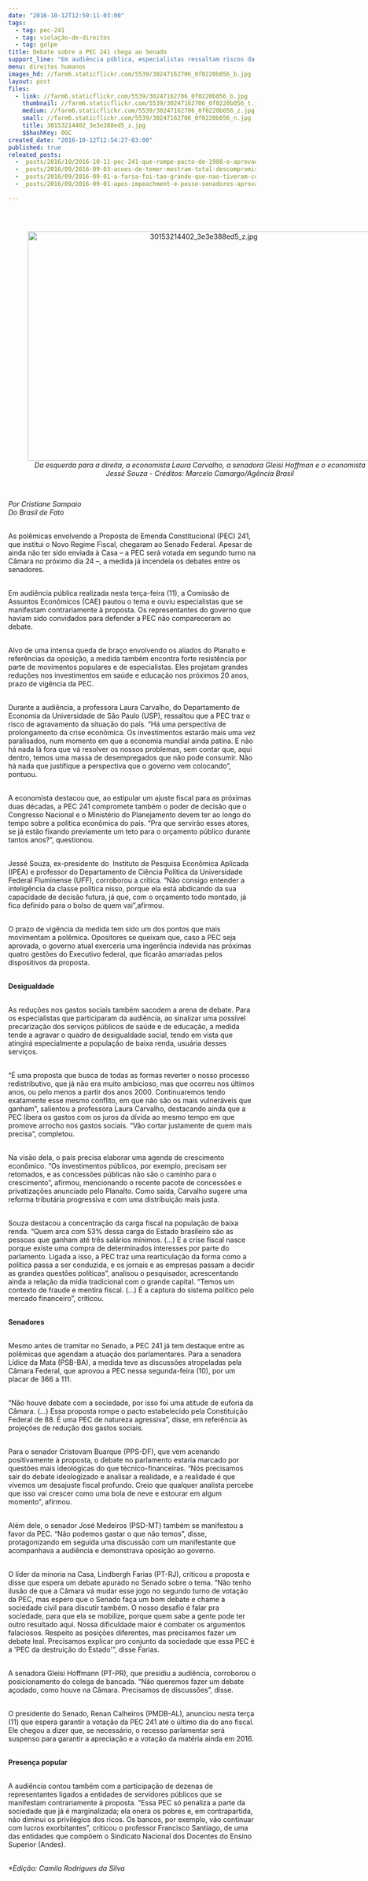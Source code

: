 ```yaml
---
date: "2016-10-12T12:50:11-03:00"
tags:
  - tag: pec-241
  - tag: violação-de-direitos
  - tag: golpe
title: Debate sobre a PEC 241 chega ao Senado
support_line: "Em audiência pública, especialistas ressaltam riscos da proposta; medida divide senadores"
menu: direitos humanos
images_hd: //farm6.staticflickr.com/5539/30247162706_0f0220b056_b.jpg
layout: post
files:
  - link: //farm6.staticflickr.com/5539/30247162706_0f0220b056_b.jpg
    thumbnail: //farm6.staticflickr.com/5539/30247162706_0f0220b056_t.jpg
    medium: //farm6.staticflickr.com/5539/30247162706_0f0220b056_z.jpg
    small: //farm6.staticflickr.com/5539/30247162706_0f0220b056_n.jpg
    title: 30153214402_3e3e388ed5_z.jpg
    $$hashKey: 0GC
created_date: "2016-10-12T12:54:27-03:00"
published: true
releated_posts:
  - _posts/2016/10/2016-10-11-pec-241-que-rompe-pacto-de-1988-e-aprovada-em-primeiro-turno-na-camara.md
  - _posts/2016/09/2016-09-03-acoes-de-temer-mostram-total-descompromisso-com-a-reforma-agraria-no-brasil-destaca-patrus.md
  - _posts/2016/09/2016-09-01-a-farsa-foi-tao-grande-que-nao-tiveram-coragem-de-lhe-tirar-os-direitos-politicos-apenas-lhe-roubaram-o-mandato.md
  - _posts/2016/09/2016-09-01-apos-impeachment-e-posse-senadores-aprovam-mp-do-setor-agricola.md

---
```

<p>&nbsp;</p>

<div style="text-align:center">
<figure class="image" style="display:inline-block"><img alt="30153214402_3e3e388ed5_z.jpg" height="466" src="//farm6.staticflickr.com/5539/30247162706_0f0220b056_b.jpg" width="700" />
<figcaption><em>Da esquerda para a direita, a economista Laura Carvalho, a senadora Gleisi Hoffman e o economista Jess&eacute; Souza - Cr&eacute;ditos: Marcelo Camargo/Ag&ecirc;ncia Brasil</em></figcaption>
</figure>
</div>

<p><br />
<em>Por Cristiane Sampaio<br />
Do Brasil de Fato</em></p>

<p><br />
As pol&ecirc;micas envolvendo a Proposta de Emenda Constitucional (PEC) 241, que institui o Novo Regime Fiscal, chegaram ao Senado Federal. Apesar de ainda n&atilde;o ter sido enviada &agrave; Casa &ndash; a PEC ser&aacute; votada em segundo turno na C&acirc;mara no pr&oacute;ximo dia 24 &ndash;, a medida j&aacute; incendeia os debates entre os senadores.</p>

<p><br />
Em audi&ecirc;ncia p&uacute;blica realizada nesta ter&ccedil;a-feira (11), a Comiss&atilde;o de Assuntos Econ&ocirc;micos (CAE) pautou o tema e ouviu especialistas que se manifestam contrariamente &agrave; proposta. Os representantes do governo que haviam sido convidados para defender a PEC n&atilde;o compareceram ao debate.</p>

<p><br />
Alvo de uma intensa queda de bra&ccedil;o envolvendo os aliados do Planalto e refer&ecirc;ncias da oposi&ccedil;&atilde;o, a medida tamb&eacute;m encontra forte resist&ecirc;ncia por parte de movimentos populares e de especialistas. Eles projetam grandes redu&ccedil;&otilde;es nos investimentos em sa&uacute;de e educa&ccedil;&atilde;o nos pr&oacute;ximos 20 anos, prazo de vig&ecirc;ncia da PEC.</p>

<p><br />
Durante a audi&ecirc;ncia, a professora Laura Carvalho, do Departamento de Economia da Universidade de S&atilde;o Paulo (USP), ressaltou que a PEC traz o risco de agravamento da situa&ccedil;&atilde;o do pa&iacute;s. &ldquo;H&aacute; uma perspectiva de prolongamento da crise econ&ocirc;mica. Os investimentos estar&atilde;o mais uma vez paralisados, num momento em que a economia mundial ainda patina. E n&atilde;o h&aacute; nada l&aacute; fora que v&aacute; resolver os nossos problemas, sem contar que, aqui dentro, temos uma massa de desempregados que n&atilde;o pode consumir. N&atilde;o h&aacute; nada que justifique a perspectiva que o governo vem colocando&rdquo;, pontuou.</p>

<p><br />
A economista destacou que, ao estipular um ajuste fiscal para as pr&oacute;ximas duas d&eacute;cadas, a PEC 241 compromete tamb&eacute;m o poder de decis&atilde;o que o Congresso Nacional e o Minist&eacute;rio do Planejamento devem ter ao longo do tempo sobre a pol&iacute;tica econ&ocirc;mica do pa&iacute;s. &ldquo;Pra que servir&atilde;o esses atores, se j&aacute; est&atilde;o fixando previamente um teto para o or&ccedil;amento p&uacute;blico durante tantos anos?&rdquo;, questionou.</p>

<p><br />
Jess&eacute; Souza, ex-presidente do &nbsp;Instituto de Pesquisa Econ&ocirc;mica Aplicada (IPEA) e professor do Departamento de Ci&ecirc;ncia Pol&iacute;tica da Universidade Federal Fluminense (UFF), corroborou a cr&iacute;tica. &ldquo;N&atilde;o consigo entender a intelig&ecirc;ncia da classe pol&iacute;tica nisso, porque ela est&aacute; abdicando da sua capacidade de decis&atilde;o futura, j&aacute; que, com o or&ccedil;amento todo montado, j&aacute; fica definido para o bolso de quem vai&rdquo;,afirmou.</p>

<p><br />
O prazo de vig&ecirc;ncia da medida tem sido um dos pontos que mais movimentam a pol&ecirc;mica. Opositores se queixam que, caso a PEC seja aprovada, o governo atual exerceria uma inger&ecirc;ncia indevida nas pr&oacute;ximas quatro gest&otilde;es do Executivo federal, que ficar&atilde;o amarradas pelos dispositivos da proposta.</p>

<p><br />
<strong>Desigualdade</strong></p>

<p><br />
As redu&ccedil;&otilde;es nos gastos sociais tamb&eacute;m sacodem a arena de debate. Para os especialistas que participaram da audi&ecirc;ncia, ao sinalizar uma poss&iacute;vel precariza&ccedil;&atilde;o dos servi&ccedil;os p&uacute;blicos de sa&uacute;de e de educa&ccedil;&atilde;o, a medida tende a agravar o quadro de desigualdade social, tendo em vista que atingir&aacute; especialmente a popula&ccedil;&atilde;o de baixa renda, usu&aacute;ria desses servi&ccedil;os.</p>

<p><br />
&ldquo;&Eacute; uma proposta que busca de todas as formas reverter o nosso processo redistributivo, que j&aacute; n&atilde;o era muito ambicioso, mas que ocorreu nos &uacute;ltimos anos, ou pelo menos a partir dos anos 2000. Continuaremos tendo exatamente esse mesmo conflito, em que n&atilde;o s&atilde;o os mais vulner&aacute;veis que ganham&rdquo;, salientou a professora Laura Carvalho, destacando ainda que a PEC libera os gastos com os juros da d&iacute;vida ao mesmo tempo em que promove arrocho nos gastos sociais. &ldquo;V&atilde;o cortar justamente de quem mais precisa&rdquo;, completou.</p>

<p><br />
Na vis&atilde;o dela, o pa&iacute;s precisa elaborar uma agenda de crescimento econ&ocirc;mico. &ldquo;Os investimentos p&uacute;blicos, por exemplo, precisam ser retomados, e as concess&otilde;es p&uacute;blicas n&atilde;o s&atilde;o o caminho para o crescimento&rdquo;, afirmou, mencionando o recente pacote de concess&otilde;es e privatiza&ccedil;&otilde;es anunciado pelo Planalto. Como sa&iacute;da, Carvalho sugere uma reforma tribut&aacute;ria progressiva e com uma distribui&ccedil;&atilde;o mais justa.</p>

<p><br />
Souza destacou a concentra&ccedil;&atilde;o da carga fiscal na popula&ccedil;&atilde;o de baixa renda. &ldquo;Quem arca com 53% dessa carga do Estado brasileiro s&atilde;o as pessoas que ganham at&eacute; tr&ecirc;s sal&aacute;rios m&iacute;nimos. (&hellip;) E a crise fiscal nasce porque existe uma compra de determinados interesses por parte do parlamento. Ligada a isso, a PEC traz uma rearticula&ccedil;&atilde;o da forma como a pol&iacute;tica passa a ser conduzida, e os jornais e as empresas passam a decidir as grandes quest&otilde;es pol&iacute;ticas&rdquo;, analisou o pesquisador, acrescentando ainda a rela&ccedil;&atilde;o da m&iacute;dia tradicional com o grande capital. &ldquo;Temos um contexto de fraude e mentira fiscal. (&hellip;) &Eacute; a captura do sistema pol&iacute;tico pelo mercado financeiro&rdquo;, criticou.</p>

<p><br />
<strong>Senadores</strong></p>

<p><br />
Mesmo antes de tramitar no Senado, a PEC 241 j&aacute; tem destaque entre as pol&ecirc;micas que agendam a atua&ccedil;&atilde;o dos parlamentares. Para a senadora L&iacute;dice da Mata (PSB-BA), a medida teve as discuss&otilde;es atropeladas pela C&acirc;mara Federal, que aprovou a PEC nessa segunda-feira (10), por um placar de 366 a 111.</p>

<p><br />
&ldquo;N&atilde;o houve debate com a sociedade, por isso foi uma atitude de euforia da C&acirc;mara. (&hellip;) Essa proposta rompe o pacto estabelecido pela Constitui&ccedil;&atilde;o Federal de 88. &Eacute; uma PEC de natureza agressiva&rdquo;, disse, em refer&ecirc;ncia &agrave;s proje&ccedil;&otilde;es de redu&ccedil;&atilde;o dos gastos sociais.</p>

<p><br />
Para o senador Cristovam Buarque (PPS-DF), que vem acenando positivamente &agrave; proposta, o debate no parlamento estaria marcado por quest&otilde;es mais ideol&oacute;gicas do que t&eacute;cnico-financeiras. &ldquo;N&oacute;s precisamos sair do debate ideologizado e analisar a realidade, e a realidade &eacute; que vivemos um desajuste fiscal profundo. Creio que qualquer analista percebe que isso vai crescer como uma bola de neve e estourar em algum momento&rdquo;, afirmou.</p>

<p><br />
Al&eacute;m dele, o senador Jos&eacute; Medeiros (PSD-MT) tamb&eacute;m se manifestou a favor da PEC. &ldquo;N&atilde;o podemos gastar o que n&atilde;o temos&rdquo;, disse, protagonizando em seguida uma discuss&atilde;o com um manifestante que acompanhava a audi&ecirc;ncia e demonstrava oposi&ccedil;&atilde;o ao governo.</p>

<p><br />
O l&iacute;der da minoria na Casa, Lindbergh Farias (PT-RJ), criticou a proposta e disse que espera um debate apurado no Senado sobre o tema. &ldquo;N&atilde;o tenho ilus&atilde;o de que a C&acirc;mara v&aacute; mudar esse jogo no segundo turno de vota&ccedil;&atilde;o da PEC, mas espero que o Senado fa&ccedil;a um bom debate e chame a sociedade civil para discutir tamb&eacute;m. O nosso desafio &eacute; falar pra sociedade, para que ela se mobilize, porque quem sabe a gente pode ter outro resultado aqui. Nossa dificuldade maior &eacute; combater os argumentos falaciosos. Respeito as posi&ccedil;&otilde;es diferentes, mas precisamos fazer um debate leal. Precisamos explicar pro conjunto da sociedade que essa PEC &eacute; a &#39;PEC da destrui&ccedil;&atilde;o do Estado&#39;&rdquo;, disse Farias.</p>

<p><br />
A senadora Gleisi Hoffmann (PT-PR), que presidiu a audi&ecirc;ncia, corroborou o posicionamento do colega de bancada. &ldquo;N&atilde;o queremos fazer um debate a&ccedil;odado, como houve na C&acirc;mara. Precisamos de discuss&otilde;es&rdquo;, disse.</p>

<p><br />
O presidente do Senado, Renan Calheiros (PMDB-AL), anunciou nesta ter&ccedil;a (11) que espera garantir a vota&ccedil;&atilde;o da PEC 241 at&eacute; o &uacute;ltimo dia do ano fiscal. Ele chegou a dizer que, se necess&aacute;rio, o recesso parlamentar ser&aacute; suspenso para garantir a aprecia&ccedil;&atilde;o e a vota&ccedil;&atilde;o da mat&eacute;ria ainda em 2016.</p>

<p><br />
<strong>Presen&ccedil;a popular</strong></p>

<p><br />
A audi&ecirc;ncia contou tamb&eacute;m com a participa&ccedil;&atilde;o de dezenas de representantes ligados a entidades de servidores p&uacute;blicos que se manifestam contrariamente &agrave; proposta. &ldquo;Essa PEC s&oacute; penaliza a parte da sociedade que j&aacute; &eacute; marginalizada; ela onera os pobres e, em contrapartida, n&atilde;o diminui os privil&eacute;gios dos ricos. Os bancos, por exemplo, v&atilde;o continuar com lucros exorbitantes&rdquo;, criticou o professor Francisco Santiago, de uma das entidades que comp&otilde;em o Sindicato Nacional dos Docentes do Ensino Superior (Andes).</p>

<p><br />
<em>*Edi&ccedil;&atilde;o: Camila Rodrigues da Silva</em></p>

